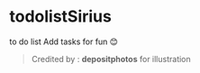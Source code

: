 # todolistSirius
to do list
Add tasks for fun 😊



>Credited by :  **depositphotos** for illustration
